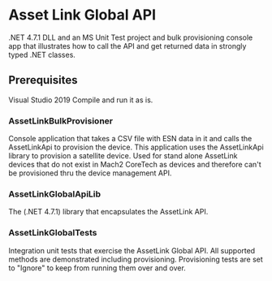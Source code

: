 # Asset Link Global API

.NET 4.7.1 DLL and an MS Unit Test project and bulk provisioning console app that illustrates how to call the API and get returned data in strongly typed .NET classes.

## Prerequisites

Visual Studio 2019
Compile and run it as is.

### AssetLinkBulkProvisioner

Console application that takes a CSV file with ESN data in it and calls the AssetLinkApi to provision the device.  This application uses the AssetLinkApi library to provision a satellite device.  Used for stand alone AssetLink devices that do not exist in Mach2 CoreTech as devices and therefore can't be provisioned thru the device management API.

### AssetLinkGlobalApiLib

The (.NET 4.7.1) library that encapsulates the AssetLink API.

### AssetLinkGlobalTests

Integration unit tests that exercise the AssetLink Global API.  All supported methods are demonstrated including provisioning.  Provisioning tests are set to "Ignore" to keep from running them over and over.
